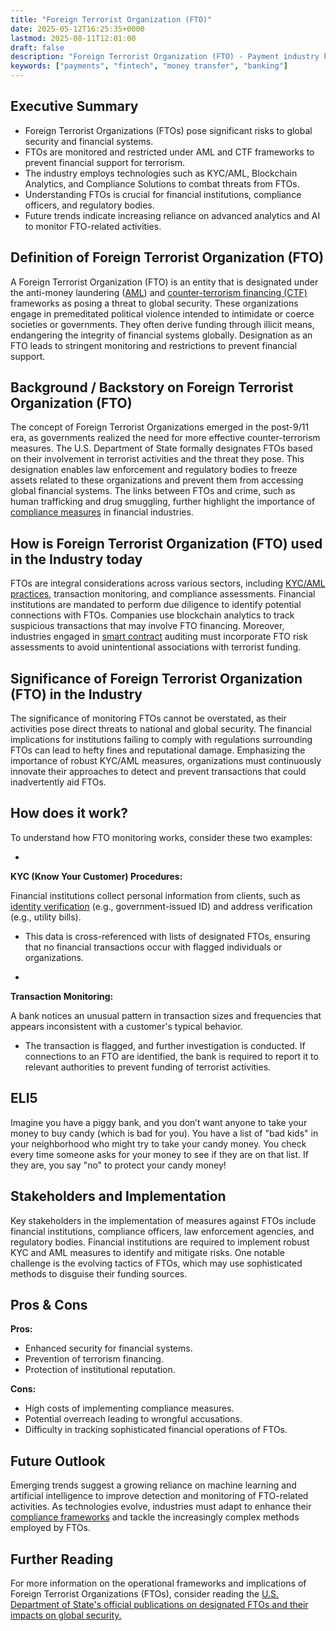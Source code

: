 ```yaml
---
title: "Foreign Terrorist Organization (FTO)"
date: 2025-05-12T16:25:35+0000
lastmod: 2025-08-11T12:01:00
draft: false
description: "Foreign Terrorist Organization (FTO) - Payment industry knowledge and insights"
keywords: ["payments", "fintech", "money transfer", "banking"]
---
```


## Executive Summary

- Foreign Terrorist Organizations (FTOs) pose significant risks to global security and financial systems.
- FTOs are monitored and restricted under AML and CTF frameworks to prevent financial support for terrorism.
- The industry employs technologies such as KYC/AML, Blockchain Analytics, and Compliance Solutions to combat threats from FTOs.
- Understanding FTOs is crucial for financial institutions, compliance officers, and regulatory bodies.
- Future trends indicate increasing reliance on advanced analytics and AI to monitor FTO-related activities.

## Definition of Foreign Terrorist Organization (FTO)
A Foreign Terrorist Organization (FTO) is an entity that is designated under the anti-money laundering ([AML](https://faisalkhanllc.xyz/resources/payments-wiki/a/anti-money-laundering-aml/)) and [counter-terrorism financing (CTF)](https://faisalkhanllc.xyz/resources/payments-wiki/c/counter-terrorism-financing-ctf/) frameworks as posing a threat to global security. These organizations engage in premeditated political violence intended to intimidate or coerce societies or governments. They often derive funding through illicit means, endangering the integrity of financial systems globally. Designation as an FTO leads to stringent monitoring and restrictions to prevent financial support.

## Background / Backstory on Foreign Terrorist Organization (FTO)
The concept of Foreign Terrorist Organizations emerged in the post-9/11 era, as governments realized the need for more effective counter-terrorism measures. The U.S. Department of State formally designates FTOs based on their involvement in terrorist activities and the threat they pose. This designation enables law enforcement and regulatory bodies to freeze assets related to these organizations and prevent them from accessing global financial systems. The links between FTOs and crime, such as human trafficking and drug smuggling, further highlight the importance of [compliance measures](https://faisalkhanllc.xyz/resources/payments-wiki/f/financial-compliance/) in financial industries.

## How is Foreign Terrorist Organization (FTO) used in the Industry today
FTOs are integral considerations across various sectors, including [KYC/AML practices](https://faisalkhanllc.xyz/resources/payments-wiki/k/know-your-customer-kyc-anti-money-laundering-aml/), transaction monitoring, and compliance assessments. Financial institutions are mandated to perform due diligence to identify potential connections with FTOs. Companies use blockchain analytics to track suspicious transactions that may involve FTO financing. Moreover, industries engaged in [smart contract](https://faisalkhanllc.xyz/resources/payments-wiki/s/smart-contract/) auditing must incorporate FTO risk assessments to avoid unintentional associations with terrorist funding.

## Significance of Foreign Terrorist Organization (FTO) in the Industry
The significance of monitoring FTOs cannot be overstated, as their activities pose direct threats to national and global security. The financial implications for institutions failing to comply with regulations surrounding FTOs can lead to hefty fines and reputational damage. Emphasizing the importance of robust KYC/AML measures, organizations must continuously innovate their approaches to detect and prevent transactions that could inadvertently aid FTOs.

## How does it work?
To understand how FTO monitoring works, consider these two examples:

- 
**KYC (Know Your Customer) Procedures:**

Financial institutions collect personal information from clients, such as [identity verification](https://faisalkhanllc.xyz/resources/payments-wiki/i/identity-verification-idv/) (e.g., government-issued ID) and address verification (e.g., utility bills).
- This data is cross-referenced with lists of designated FTOs, ensuring that no financial transactions occur with flagged individuals or organizations.

- 
**Transaction Monitoring:**

A bank notices an unusual pattern in transaction sizes and frequencies that appears inconsistent with a customer's typical behavior.
- The transaction is flagged, and further investigation is conducted. If connections to an FTO are identified, the bank is required to report it to relevant authorities to prevent funding of terrorist activities.

## ELI5
Imagine you have a piggy bank, and you don’t want anyone to take your money to buy candy (which is bad for you). You have a list of "bad kids" in your neighborhood who might try to take your candy money. You check every time someone asks for your money to see if they are on that list. If they are, you say "no" to protect your candy money!

## Stakeholders and Implementation
Key stakeholders in the implementation of measures against FTOs include financial institutions, compliance officers, law enforcement agencies, and regulatory bodies. Financial institutions are required to implement robust KYC and AML measures to identify and mitigate risks. One notable challenge is the evolving tactics of FTOs, which may use sophisticated methods to disguise their funding sources.

## Pros & Cons
**Pros:**

- Enhanced security for financial systems.
- Prevention of terrorism financing.
- Protection of institutional reputation.

**Cons:**

- High costs of implementing compliance measures.
- Potential overreach leading to wrongful accusations.
- Difficulty in tracking sophisticated financial operations of FTOs.

## Future Outlook
Emerging trends suggest a growing reliance on machine learning and artificial intelligence to improve detection and monitoring of FTO-related activities. As technologies evolve, industries must adapt to enhance their [compliance frameworks](https://faisalkhanllc.xyz/resources/payments-wiki/c/compliance-program/) and tackle the increasingly complex methods employed by FTOs.

## Further Reading
For more information on the operational frameworks and implications of Foreign Terrorist Organizations (FTOs), consider reading the [U.S. Department of State's official publications on designated FTOs and their impacts on global security.](https://www.state.gov/foreign-terrorist-organizations/)
